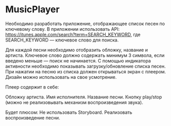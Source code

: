 # MusicPlayer

Необходимо разработать приложение, отображающее список песен по ключевому слову. 
В приложении использовать API: https://itunes.apple.com/search?term=SEARCH_KEYWORD, 
где SEARCH_KEYWORD — ключевое слово для поиска.

Для каждой песни необходимо отобразить обложку, название и артиста. 
Ключевое слово должно содержать минимум 3 символа, если введено меньше — поиск не начинается. 
С помощью индикатора активности необходимо показывать загрузку/обновление списка песен. 
При нажатии на песню из списка должен открываться экран с плеером.
Дизайн можно использовать на свое усмотрение.

Плеер содержит в себе:

Обложку артиста. 
Имя исполнителя. 
Название песни. 
Кнопку play/stop (можно не реализовывать механизм воспроизведения звука). 

Будет плюсом: 
Не использовать Storyboard. 
Реализовать воспроизведение песни.

